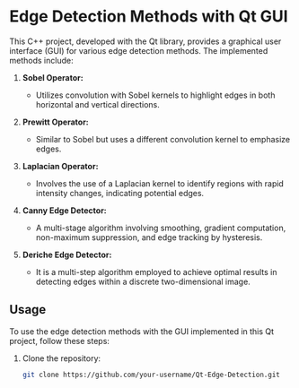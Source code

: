 # Edge Detection Methods with Qt GUI

This C++ project, developed with the Qt library, provides a graphical user interface (GUI) for various edge detection methods. The implemented methods include:

1. **Sobel Operator:**
   - Utilizes convolution with Sobel kernels to highlight edges in both horizontal and vertical directions.

2. **Prewitt Operator:**
   - Similar to Sobel but uses a different convolution kernel to emphasize edges.

3. **Laplacian Operator:**
   - Involves the use of a Laplacian kernel to identify regions with rapid intensity changes, indicating potential edges.

4. **Canny Edge Detector:**
   - A multi-stage algorithm involving smoothing, gradient computation, non-maximum suppression, and edge tracking by hysteresis.

5. **Deriche Edge Detector:**
   - It is a multi-step algorithm employed to achieve optimal results in detecting edges within a discrete two-dimensional image.

## Usage

To use the edge detection methods with the GUI implemented in this Qt project, follow these steps:

1. Clone the repository:

   ```bash
   git clone https://github.com/your-username/Qt-Edge-Detection.git



